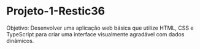# Projeto-1-Restic36
Objetivo: Desenvolver uma aplicação web básica que utilize HTML, CSS e TypeScript para criar uma interface visualmente agradável com dados dinâmicos.
